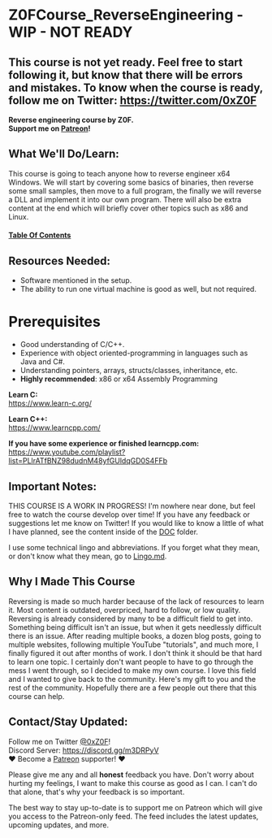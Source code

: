 # Z0FCourse_ReverseEngineering - WIP - NOT READY

## This course is not yet ready. Feel free to start following it, but know that there will be errors and mistakes. To know when the course is ready, follow me on Twitter: https://twitter.com/0xZ0F

**Reverse engineering course by Z0F.  
Support me on [Patreon](https://www.patreon.com/z0f)!**

## What We'll Do/Learn:
This course is going to teach anyone how to reverse engineer x64 Windows. We will start by covering some basics of binaries, then reverse some small samples, then move to a full program, the finally we will reverse a DLL and implement it into our own program. There will also be extra content at the end which will briefly cover other topics such as x86 and Linux.

#### [Table Of Contents](TableOfContents.md)
<a name="resources"></a>
## Resources Needed:

* Software mentioned in the setup.
* The ability to run one virtual machine is good as well, but not required.

<a name="prerequisites"></a>
# Prerequisites

* Good understanding of C/C++.
* Experience with object oriented-programming in languages such as Java and C#.
* Understanding pointers, arrays, structs/classes, inheritance, etc.
* **Highly recommended**: x86 or x64 Assembly Programming

**Learn C:**  
https://www.learn-c.org/

**Learn C++:**  
https://www.learncpp.com/  

**If you have some experience or finished learncpp.com:**  
https://www.youtube.com/playlist?list=PLlrATfBNZ98dudnM48yfGUldqGD0S4FFb

<a name="importantnotes"></a>
## Important Notes:

THIS COURSE IS A WORK IN PROGRESS! I'm nowhere near done, but feel free to watch the course develop over time! If you have any feedback or suggestions let me know on Twitter! If you would like to know a little of what I have planned, see the content inside of the [DOC](DOC) folder.

I use some technical lingo and abbreviations. If you forget what they mean, or don't know what they mean, go to [Lingo.md](Lingo.md).

## Why I Made This Course
Reversing is made so much harder because of the lack of resources to learn it. Most content is outdated, overpriced, hard to follow, or low quality. Reversing is already considered by many to be a difficult field to get into. Something being difficult isn't an issue, but when it gets needlessly difficult there is an issue. After reading multiple books, a dozen blog posts, going to multiple websites, following multiple YouTube "tutorials", and much more, I finally figured it out after months of work. I don't think it should be that hard to learn one topic. I certainly don't want people to have to go through the mess I went through, so I decided to make my own course. I love this field and I wanted to give back to the community. Here's my gift to you and the rest of the community. Hopefully there are a few people out there that this course can help.

<a name="contact"></a>
## Contact/Stay Updated:
Follow me on Twitter [@0xZ0F](https://twitter.com/0xZ0F)!  
Discord Server: https://discord.gg/m3DRPyV  
:heart: Become a [Patreon](https://www.patreon.com/z0f) supporter! :heart:

Please give me any and all **honest** feedback you have. Don't worry about hurting my feelings, I want to make this course as good as I can. I can't do that alone, that's why your feedback is so important.

The best way to stay up-to-date is to support me on Patreon which will give you access to the Patreon-only feed. The feed includes the latest updates, upcoming updates, and more.
<br />
